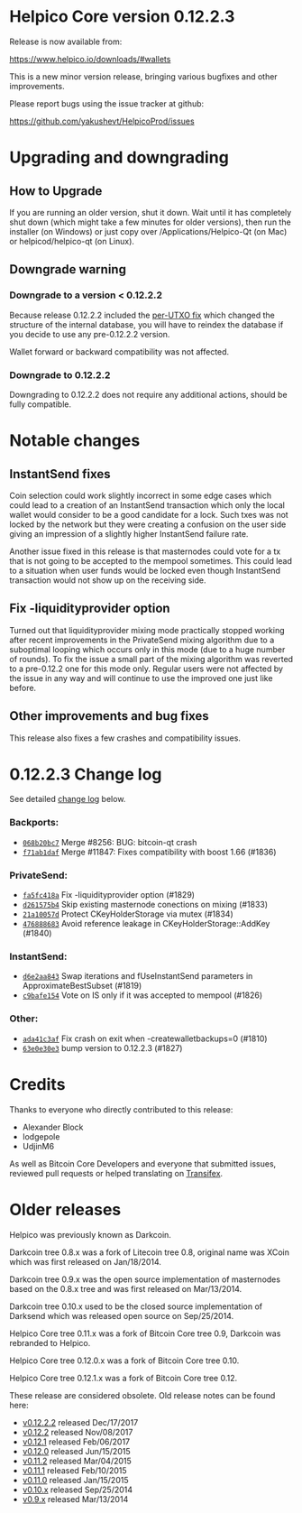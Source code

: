 Helpico Core version 0.12.2.3
==========================

Release is now available from:

  <https://www.helpico.io/downloads/#wallets>

This is a new minor version release, bringing various bugfixes and other
improvements.

Please report bugs using the issue tracker at github:

  <https://github.com/yakushevt/HelpicoProd/issues>


Upgrading and downgrading
=========================

How to Upgrade
--------------

If you are running an older version, shut it down. Wait until it has completely
shut down (which might take a few minutes for older versions), then run the
installer (on Windows) or just copy over /Applications/Helpico-Qt (on Mac) or
helpicod/helpico-qt (on Linux).

Downgrade warning
-----------------

### Downgrade to a version < 0.12.2.2

Because release 0.12.2.2 included the [per-UTXO fix](release-notes/helpico/release-notes-0.12.2.2.md#per-utxo-fix)
which changed the structure of the internal database, you will have to reindex
the database if you decide to use any pre-0.12.2.2 version.

Wallet forward or backward compatibility was not affected.

### Downgrade to 0.12.2.2

Downgrading to 0.12.2.2 does not require any additional actions, should be
fully compatible.

Notable changes
===============

InstantSend fixes
-----------------

Coin selection could work slightly incorrect in some edge cases which could
lead to a creation of an InstantSend transaction which only the local wallet
would consider to be a good candidate for a lock. Such txes was not locked by
the network but they were creating a confusion on the user side giving an
impression of a slightly higher InstantSend failure rate.

Another issue fixed in this release is that masternodes could vote for a tx
that is not going to be accepted to the mempool sometimes. This could lead to
a situation when user funds would be locked even though InstantSend transaction
would not show up on the receiving side.

Fix -liquidityprovider option
-----------------------------

Turned out that liquidityprovider mixing mode practically stopped working after
recent improvements in the PrivateSend mixing algorithm due to a suboptimal
looping which occurs only in this mode (due to a huge number of rounds). To fix
the issue a small part of the mixing algorithm was reverted to a pre-0.12.2 one
for this mode only. Regular users were not affected by the issue in any way and
will continue to use the improved one just like before.

Other improvements and bug fixes
--------------------------------

This release also fixes a few crashes and compatibility issues.


0.12.2.3 Change log
===================

See detailed [change log](https://github.com/yakushevt/HelpicoProd/compare/v0.12.2.2...helpico:v0.12.2.3) below.

### Backports:
- [`068b20bc7`](https://github.com/yakushevt/HelpicoProd/commit/068b20bc7) Merge #8256: BUG: bitcoin-qt crash
- [`f71ab1daf`](https://github.com/yakushevt/HelpicoProd/commit/f71ab1daf) Merge #11847: Fixes compatibility with boost 1.66 (#1836)

### PrivateSend:
- [`fa5fc418a`](https://github.com/yakushevt/HelpicoProd/commit/fa5fc418a) Fix -liquidityprovider option (#1829)
- [`d261575b4`](https://github.com/yakushevt/HelpicoProd/commit/d261575b4) Skip existing masternode conections on mixing (#1833)
- [`21a10057d`](https://github.com/yakushevt/HelpicoProd/commit/21a10057d) Protect CKeyHolderStorage via mutex (#1834)
- [`476888683`](https://github.com/yakushevt/HelpicoProd/commit/476888683) Avoid reference leakage in CKeyHolderStorage::AddKey (#1840)

### InstantSend:
- [`d6e2aa843`](https://github.com/yakushevt/HelpicoProd/commit/d6e2aa843) Swap iterations and fUseInstantSend parameters in ApproximateBestSubset (#1819)
- [`c9bafe154`](https://github.com/yakushevt/HelpicoProd/commit/c9bafe154) Vote on IS only if it was accepted to mempool (#1826)

### Other:
- [`ada41c3af`](https://github.com/yakushevt/HelpicoProd/commit/ada41c3af) Fix crash on exit when -createwalletbackups=0 (#1810)
- [`63e0e30e3`](https://github.com/yakushevt/HelpicoProd/commit/63e0e30e3) bump version to 0.12.2.3 (#1827)

Credits
=======

Thanks to everyone who directly contributed to this release:

- Alexander Block
- lodgepole
- UdjinM6

As well as Bitcoin Core Developers and everyone that submitted issues,
reviewed pull requests or helped translating on
[Transifex](https://www.transifex.com/projects/p/helpico/).


Older releases
==============

Helpico was previously known as Darkcoin.

Darkcoin tree 0.8.x was a fork of Litecoin tree 0.8, original name was XCoin
which was first released on Jan/18/2014.

Darkcoin tree 0.9.x was the open source implementation of masternodes based on
the 0.8.x tree and was first released on Mar/13/2014.

Darkcoin tree 0.10.x used to be the closed source implementation of Darksend
which was released open source on Sep/25/2014.

Helpico Core tree 0.11.x was a fork of Bitcoin Core tree 0.9,
Darkcoin was rebranded to Helpico.

Helpico Core tree 0.12.0.x was a fork of Bitcoin Core tree 0.10.

Helpico Core tree 0.12.1.x was a fork of Bitcoin Core tree 0.12.

These release are considered obsolete. Old release notes can be found here:

- [v0.12.2.2](release-notes/helpico/release-notes-0.12.2.2.md) released Dec/17/2017
- [v0.12.2](release-notes/helpico/release-notes-0.12.2.md) released Nov/08/2017
- [v0.12.1](release-notes/helpico/release-notes-0.12.1.md) released Feb/06/2017
- [v0.12.0](release-notes/helpico/release-notes-0.12.0.md) released Jun/15/2015
- [v0.11.2](release-notes/helpico/release-notes-0.11.2.md) released Mar/04/2015
- [v0.11.1](release-notes/helpico/release-notes-0.11.1.md) released Feb/10/2015
- [v0.11.0](release-notes/helpico/release-notes-0.11.0.md) released Jan/15/2015
- [v0.10.x](release-notes/helpico/release-notes-0.10.0.md) released Sep/25/2014
- [v0.9.x](release-notes/helpico/release-notes-0.9.0.md) released Mar/13/2014

